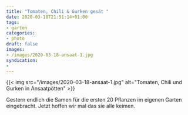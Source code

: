 ```yaml
---
title: "Tomaten, Chili & Gurken gesät "
date: 2020-03-18T21:51:14+01:00
tags:
- garten
categories:
- photo
draft: false
images:
- /images/2020-03-18-ansaat-1.jpg
syndication:
-
---
```


{{< img src="/images/2020-03-18-ansaat-1.jpg" alt="Tomaten, Chili und Gurken in Ansaatpötten" >}}

Gestern endlich die Samen für die ersten 20 Pflanzen im eigenen Garten eingebracht. Jetzt hoffen wir mal das sie alle keimen.

<!--more-->
